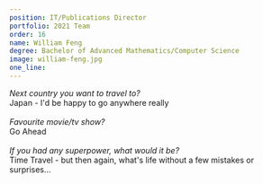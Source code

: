 ```yaml
---
position: IT/Publications Director
portfolio: 2021 Team
order: 16
name: William Feng
degree: Bachelor of Advanced Mathematics/Computer Science
image: william-feng.jpg
one_line:
---
```

*Next country you want to travel to?*
<br>
Japan - I'd be happy to go anywhere really
<br><br>
*Favourite movie/tv show?*
<br>
Go Ahead
<br><br>
*If you had any superpower, what would it be?*
<br>
Time Travel - but then again, what's life without a few mistakes or surprises...